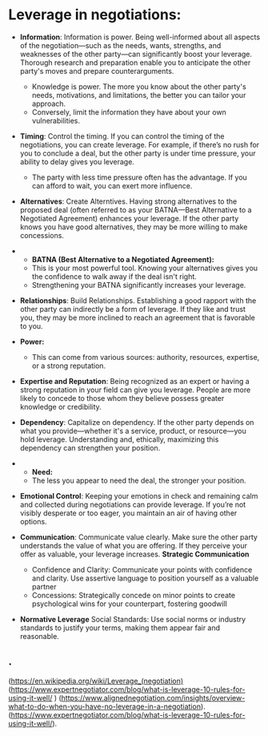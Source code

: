 Leverage in negotiations:
=========================

*  **Information**: Information is power. Being well-informed about all aspects of the negotiation—such as the needs, wants, strengths, and weaknesses of the other party—can significantly boost your leverage. Thorough research and preparation enable you to anticipate the other party's moves and prepare counterarguments.
   *   Knowledge is power. The more you know about the other party's needs, motivations, and limitations, the better you can tailor your approach.
   *   Conversely, limit the information they have about your own vulnerabilities.
    
*   **Timing**: Control the timing. If you can control the timing of the negotiations, you can create leverage. For example, if there’s no rush for you to conclude a deal, but the other party is under time pressure, your ability to delay gives you leverage.
    *   The party with less time pressure often has the advantage. If you can afford to wait, you can exert more influence.
    
*   **Alternatives**: Create Alterntives. Having strong alternatives to the proposed deal (often referred to as your BATNA—Best Alternative to a Negotiated Agreement) enhances your leverage. If the other party knows you have good alternatives, they may be more willing to make concessions.
*   *   **BATNA (Best Alternative to a Negotiated Agreement):** 
    *   This is your most powerful tool. Knowing your alternatives gives you the confidence to walk away if the deal isn't right. 
    *   Strengthening your BATNA significantly increases your leverage. 
    
*   **Relationships**: Build Relationships. Establishing a good rapport with the other party can indirectly be a form of leverage. If they like and trust you, they may be more inclined to reach an agreement that is favorable to you.
  
*   **Power:**
    *   This can come from various sources: authority, resources, expertise, or a strong reputation. 
    
*   **Expertise and Reputation**: Being recognized as an expert or having a strong reputation in your field can give you leverage. People are more likely to concede to those whom they believe possess greater knowledge or credibility.
    
*   **Dependency**: Capitalize on dependency. If the other party depends on what you provide—whether it's a service, product, or resource—you hold leverage. Understanding and, ethically, maximizing this dependency can strengthen your position.
*   *   **Need:**
    *   The less you appear to need the deal, the stronger your position.
    
*   **Emotional Control**: Keeping your emotions in check and remaining calm and collected during negotiations can provide leverage. If you’re not visibly desperate or too eager, you maintain an air of having other options.
    
*   **Communication**: Communicate value clearly. Make sure the other party understands the value of what you are offering. If they perceive your offer as valuable, your leverage increases.
    **Strategic Communication**
    *   Confidence and Clarity: Communicate your points with confidence and clarity. Use assertive language to position yourself as a valuable partner  
    *   Concessions: Strategically concede on minor points to create psychological wins for your counterpart, fostering goodwill

  
* **Normative Leverage**
    Social Standards: Use social norms or industry standards to justify your terms, making them appear fair and reasonable.
    

.
-------------------------



    

(https://en.wikipedia.org/wiki/Leverage_(negotiation)
(https://www.expertnegotiator.com/blog/what-is-leverage-10-rules-for-using-it-well/ )
(https://www.alignednegotiation.com/insights/overview-what-to-do-when-you-have-no-leverage-in-a-negotiation).
(https://www.expertnegotiator.com/blog/what-is-leverage-10-rules-for-using-it-well/).


